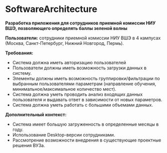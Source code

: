 # SoftwareArchitecture
**Разработка приложения для сотрудников приемной комиссии НИУ ВШЭ, позволяющего определять баллы зеленой волны**

**Пользователи:** сотрудники приемной комиссии НИУ ВШЭ в 4 кампусах (Москва, Санкт-Петербург, Нижний Новгород, Пермь).

**Требования:**
* Система должна иметь авторизацию пользователей
* Пользователи должны иметь возможность загрузки данных в систему.
* Элементы должны иметь возможность группировки/фильтрации по выбранным пользователями параметрам (направление обучения, минимальное/максимальное количество мест).
* Система должна уметь проводить анализ входящих данных пользователя и выдавать ответ в зависимости от новых параметров.
* Система должна уметь работать с большими объемами данных.
  
**Дополнительный контекст:**
- Система имеет большую загруженность в определенные месяцы в году.
- Использование Desktop-версии сотрудниками.
- Рассмотрение возможности внедрения в существующие проектные решения ВУЗа.
